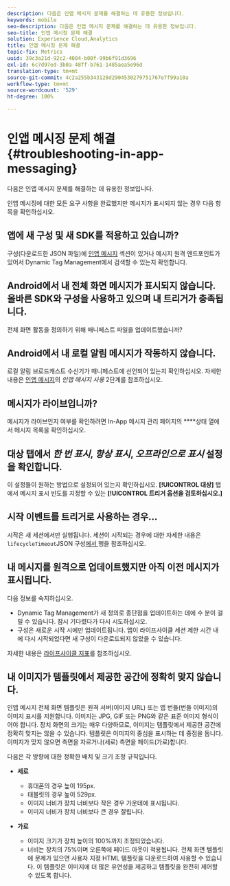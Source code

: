 ```yaml
---
description: 다음은 인앱 메시지 문제를 해결하는 데 유용한 정보입니다.
keywords: mobile
seo-description: 다음은 인앱 메시지 문제를 해결하는 데 유용한 정보입니다.
seo-title: 인앱 메시징 문제 해결
solution: Experience Cloud,Analytics
title: 인앱 메시징 문제 해결
topic-fix: Metrics
uuid: 39c3a21d-92c2-4004-b00f-99b6f91d3696
exl-id: 6c7d97ed-3b0a-48ff-b761-1485aea5e96d
translation-type: tm+mt
source-git-commit: 4c2a255b343128d2904530279751767e7f99a10a
workflow-type: tm+mt
source-wordcount: '529'
ht-degree: 100%

---
```


# 인앱 메시징 문제 해결{#troubleshooting-in-app-messaging}

다음은 인앱 메시지 문제를 해결하는 데 유용한 정보입니다.

인앱 메시징에 대한 모든 요구 사항을 완료했지만 메시지가 표시되지 않는 경우 다음 항목을 확인하십시오.

## 앱에 새 구성 및 새 SDK를 적용하고 있습니까?

구성(다운로드한 JSON 파일)에 [인앱 메시지](/help/android/messaging-main/messaging/messaging.md) 섹션이 있거나 메시지 원격 엔드포인트가 있어서 Dynamic Tag Management에서 검색할 수 있는지 확인합니다.

## Android에서 내 전체 화면 메시지가 표시되지 않습니다. 올바른 SDK와 구성을 사용하고 있으며 내 트리거가 충족됩니다.

전체 화면 활동을 정의하기 위해 매니페스트 파일을 업데이트했습니까? 

## Android에서 내 로컬 알림 메시지가 작동하지 않습니다.

로컬 알림 브로드캐스트 수신기가 매니페스트에 선언되어 있는지 확인하십시오. 자세한 내용은 [인앱 메시지](/help/android/messaging-main/messaging/messaging.md)의 *인앱 메시지 사용* 2단계를 참조하십시오.

## 메시지가 라이브입니까?

메시지가 라이브인지 여부를 확인하려면 In-App 메시지 관리 페이지의 ****&#x200B;상태 열에서 메시지 목록을 확인하십시오.

## 대상 탭에서 *한 번 표시*, *항상 표시*, *오프라인으로 표시* 설정을 확인합니다.

이 설정들이 원하는 방법으로 설정되어 있는지 확인하십시오. **[!UICONTROL 대상]** 탭에서 메시지 표시 빈도를 지정할 수 있는 **[!UICONTROL 트리거 옵션을 검토하십시오.]**

## 시작 이벤트를 트리거로 사용하는 경우...

시작은 새 세션에서만 실행됩니다. 세션이 시작되는 경우에 대한 자세한 내용은 `lifecycleTimeout`JSON 구성[에서 ](/help/android/configuration/json-config/json-config.md) 행을 참조하십시오.

## 내 메시지를 원격으로 업데이트했지만 아직 이전 메시지가 표시됩니다.

다음 정보를 숙지하십시오.

* Dynamic Tag Management가 새 정의로 종단점을 업데이트하는 데에 수 분이 걸릴 수 있습니다. 잠시 기다렸다가 다시 시도하십시오.
* 구성은 새로운 시작 시에만 업데이트됩니다. 앱이 라이프사이클 세션 제한 시간 내에 다시 시작되었다면 새 구성이 다운로드되지 않았을 수 있습니다.

자세한 내용은 [라이프사이클 지표](/help/android/metrics.md)를 참조하십시오.

## 내 이미지가 템플릿에서 제공한 공간에 정확히 맞지 않습니다.

인앱 메시지 전체 화면 템플릿은 원격 서버(이미지 URL) 또는 앱 번들(번들 이미지)의 이미지 표시를 지원합니다. 이미지는 JPG, GIF 또는 PNG와 같은 표준 이미지 형식이어야 합니다. 장치 화면의 크기는 매우 다양하므로, 이미지는 템플릿에서 제공한 공간에 정확히 맞지는 않을 수 있습니다. 템플릿은 이미지의 중심을 표시하는 데 중점을 둡니다. 이미지가 맞지 않으면 측면을 자르거나(세로) 측면을 페이드(가로)합니다.

다음은 각 방향에 대한 정확한 배치 및 크기 조정 규칙입니다.

* **세로**
   * 휴대폰의 경우 높이 195px.
   * 태블릿의 경우 높이 529px.
   * 이미지 너비가 장치 너비보다 작은 경우 가운데에 표시됩니다. 
   * 이미지 너비가 장치 너비보다 큰 경우 잘립니다.

* **가로**
   * 이미지 크기가 장치 높이의 100%까지 조정되었습니다.
   * 너비는 장치의 75%이며 오른쪽에 페이드 아웃이 적용됩니다. 
   전체 화면 템플릿에 문제가 있으면 사용자 지정 HTML 템플릿을 다운로드하여 사용할 수 있습니다. 이 템플릿은 이미지에 더 많은 유연성을 제공하고 템플릿을 완전히 제어할 수 있도록 합니다.
